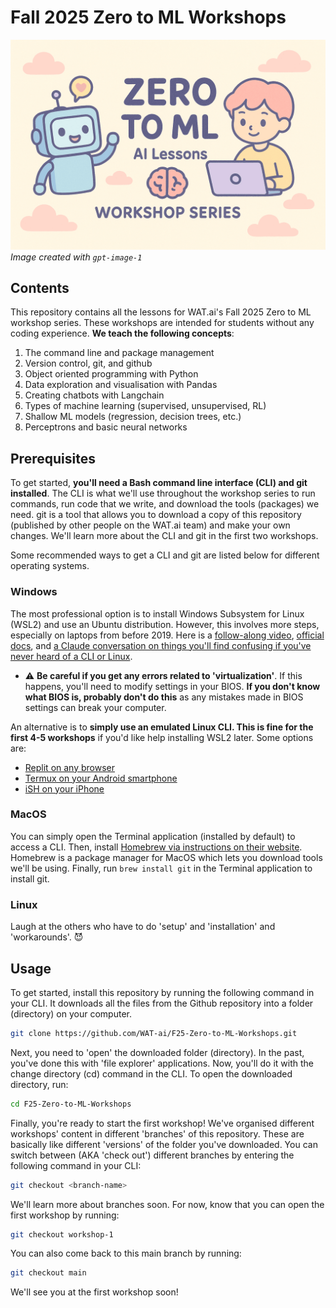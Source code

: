 # Fall 2025 Zero to ML Workshops
![Image created with `gpt-image-1`](./Banner.png)
_Image created with `gpt-image-1`_

## Contents
This repository contains all the lessons for WAT.ai's Fall 2025 Zero to ML workshop series. These workshops are intended for students without any coding experience. **We teach the following concepts**: 
1. The command line and package management
2. Version control, git, and github
3. Object oriented programming with Python
4. Data exploration and visualisation with Pandas
5. Creating chatbots with Langchain
6. Types of machine learning (supervised, unsupervised, RL)
7. Shallow ML models (regression, decision trees, etc.)
8. Perceptrons and basic neural networks

## Prerequisites
To get started, **you'll need a Bash command line interface (CLI) and git installed**. The CLI is what we'll use throughout the workshop series to run commands, run code that we write, and download the tools (packages) we need. git is a tool that allows you to download a copy of this repository (published by other people on the WAT.ai team) and make your own changes. We'll learn more about the CLI and git in the first two workshops.

Some recommended ways to get a CLI and git are listed below for different operating systems.

### Windows
The most professional option is to install Windows Subsystem for Linux (WSL2) and use an Ubuntu distribution. However, this involves more steps, especially on laptops from before 2019. Here is a [follow-along video](https://www.youtube.com/watch?v=vxTW22y8zV8), [official docs](https://learn.microsoft.com/en-us/windows/wsl/install), and [a Claude conversation on things you'll find confusing if you've never heard of a CLI or Linux](https://claude.ai/share/eb49ba23-9d12-4d8e-bcb7-6ce20e8bfe1e). 
- ⚠️ **Be careful if you get any errors related to 'virtualization'**. If this happens, you'll need to modify settings in your BIOS. **If you don't know what BIOS is, probably don't do this** as any mistakes made in BIOS settings can break your computer.

An alternative is to **simply use an emulated Linux CLI. This is fine for the first 4-5 workshops** if you'd like help installing WSL2 later. Some options are:
- [Replit on any browser](https://replit.com/)
- [Termux on your Android smartphone](https://play.google.com/store/apps/details?id=com.termux&pli=1)
- [iSH on your iPhone](https://apps.apple.com/us/app/ish-shell/id1436902243)

### MacOS
You can simply open the Terminal application (installed by default) to access a CLI. Then, install [Homebrew via instructions on their website](https://brew.sh/). Homebrew is a package manager for MacOS which lets you download tools we'll be using. Finally, run `brew install git` in the Terminal application to install git.

### Linux
Laugh at the others who have to do 'setup' and 'installation' and 'workarounds'. 😈

## Usage
To get started, install this repository by running the following command in your CLI. It downloads all the files from the Github repository into a folder (directory) on your computer.

```bash
git clone https://github.com/WAT-ai/F25-Zero-to-ML-Workshops.git
``` 

Next, you need to 'open' the downloaded folder (directory). In the past, you've done this with 'file explorer' applications. Now, you'll do it with the change directory (cd) command in the CLI. To open the downloaded directory, run: 

```bash
cd F25-Zero-to-ML-Workshops
```

Finally, you're ready to start the first workshop! We've organised different workshops' content in different 'branches' of this repository. These are basically like different 'versions' of the folder you've downloaded. You can switch between (AKA 'check out') different branches by entering the following command in your CLI:

```bash
git checkout <branch-name>
```

We'll learn more about branches soon. For now, know that you can open the first workshop by running:

```bash
git checkout workshop-1
```

You can also come back to this main branch by running:

```bash
git checkout main
```

We'll see you at the first workshop soon!